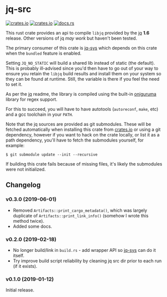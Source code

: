 # jq-src

[![crates.io](https://img.shields.io/crates/v/jq-src.svg)](https://crates.io/crates/jq-src) 
[![crates.io](https://img.shields.io/crates/d/jq-src.svg)](https://crates.io/crates/jq-src)
[![docs.rs](https://docs.rs/jq-src/badge.svg)](https://docs.rs/jq-src)

This rust crate provides an api to compile `libjq` provided by the [jq]
**1.6** release. Other versions of jq _may work_ but haven't been tested.

The primary consumer of this crate is [jq-sys] which depends on this crate
when the `bundled` feature is enabled.

Setting `JQ_NO_STATIC` will build a shared lib instead of static (the default).
This is probably ill-advised since you'd then have to go out of your way to
ensure you retain the `libjq` build results and install them on your system
so they can be found at runtime. Still, the variable is there if you feel the
need to set it.

As per the [jq] readme, the library is compiled using the built-in [oniguruma]
library for regex support.

For this to succeed, you will have to have autotools (`autoreconf`, `make`, 
etc) and a gcc toolchain in your `PATH`.

Note that the jq sources are provided as git submodules. These will be fetched
automatically when installing this crate from [crates.io] or using a git dependency,
however if you want to hack on the crate locally, or list it as a path dependency, 
you'll have to fetch the submodules yourself, for example:

```
$ git submodule update --init --recursive
```

If building this crate fails because of missing files, it's likely the submodules
were not initialized.

## Changelog

### v0.3.0 (2019-06-01)

- Removed `Artifacts::print_cargo_metadata()`, which was largely duplicate of
  `Artifacts::print_link_info()` (somehow I wrote this method twice).
- Added some docs.

### v0.2.0 (2019-02-18)

- No longer build/link in `build.rs` - add wrapper API so [jq-sys] can do it
  itself.
- Try improve build script reliability by cleaning jq src dir prior to each 
  run (if it exists).

### v0.1.0 (2019-01-12)

Initial release.


[jq]: https://github.com/stedolan/jq
[crates.io]: https://crates.io/
[oniguruma]: https://github.com/kkos/oniguruma/
[jq-sys]: https://github.com/onelson/jq-sys